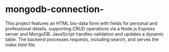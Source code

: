 # mongodb-connection-
This project features an HTML bio-data form with fields for personal and professional details, supporting CRUD operations via a Node.js Express server and MongoDB. JavaScript handles validation and updates a dynamic table. The backend processes requests, including search, and serves the index.html file.
